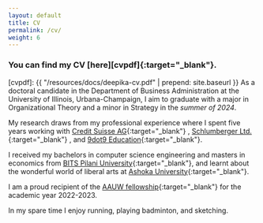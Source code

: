 ```yaml
---
layout: default
title: CV
permalink: /cv/
weight: 6
---
```

### You can find my CV [here][cvpdf]{:target="_blank"}.

[cvpdf]: {{ "/resources/docs/deepika-cv.pdf" | prepend: site.baseurl }}
As a doctoral candidate in the Department of Business Administration at the University of Illinois, Urbana-Champaign, I aim to graduate with a major in Organizational Theory and a minor in Strategy in the *summer of 2024*. 

<!-- My research interests include understanding organizational purpose, analyzing the cultural life of organizations, institutional analysis, and the governing role of institutions in context of AI-adoption. -->

My research draws from my professional experience where I spent five years working with [Credit Suisse AG](https://www.credit-suisse.com/us/en.html){:target="_blank"} , [Schlumberger Ltd.](https://www.slb.com/){:target="_blank"} , and [9dot9 Education](https://www.9dot9.education/){:target="_blank"}.

I received my bachelors in computer science engineering and masters in economics from [BITS Pilani University](https://www.bits-pilani.ac.in/){:target="_blank"}, and learnt about the wonderful world of liberal arts at [Ashoka University](https://www.ashoka.edu.in/){:target="_blank"}.

I am a proud recipient of the [AAUW fellowship](https://www.aauw.org/resources/programs/fellowships-grants/){:target="_blank"} for the academic year 2022-2023.

In my spare time I enjoy running, playing badminton, and sketching.

<!-- Just before moving to Germany, I finished my Ph.D. studies under the supervision of [Ondřej Lhoták](https://plg.uwaterloo.ca/~olhotak/){:target="_blank"} in the [Programming Languages Group](https://plg.uwaterloo.ca/){:target="_blank"} at the University of Waterloo. You can find my thesis: **The Separate Compilation Assumption** [here](http://hdl.handle.net/10012/8835){:target="_blank"}.

Prior to that, I received my MMath degree at the University of Waterloo in 2010 when I was part of the Security Research Group led by [Raouf Boutaba](http://rboutaba.cs.uwaterloo.ca/index.html){:target="_blank"}.
 -->
